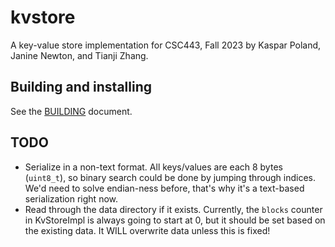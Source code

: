 # kvstore

A key-value store implementation for CSC443, Fall 2023 by Kaspar Poland, Janine Newton, and Tianji Zhang.

## Building and installing

See the [BUILDING](BUILDING.md) document.

## TODO

- Serialize in a non-text format. All keys/values are each 8 bytes (`uint8_t`), so binary search could be done by jumping through indices. We'd need to solve endian-ness before, that's why it's a text-based serialization right now.
- Read through the data directory if it exists. Currently, the `blocks` counter in KvStoreImpl is always going to start at 0, but it should be set based on the existing data. It WILL overwrite data unless this is fixed!